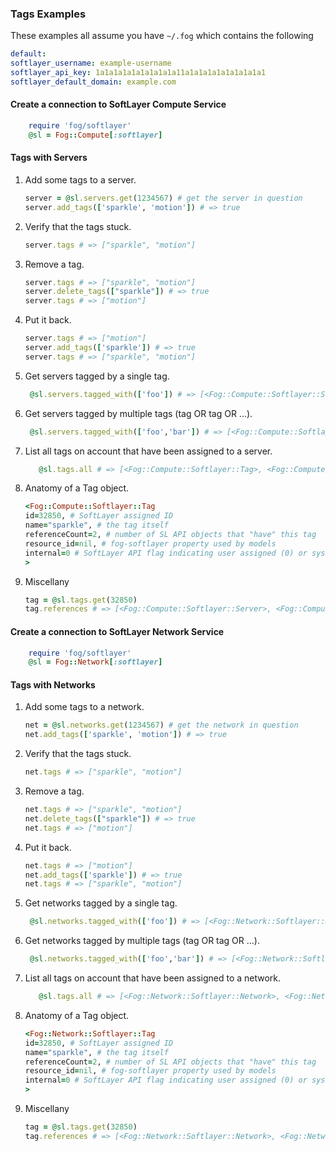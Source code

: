 ### Tags Examples

These examples all assume you have `~/.fog` which contains the following

   ```yaml  
default:
  softlayer_username: example-username
  softlayer_api_key: 1a1a1a1a1a1a1a1a1a11a1a1a1a1a1a1a1a1a1 
  softlayer_default_domain: example.com
  ```
  
#### Create a connection to SoftLayer Compute Service

```ruby
	require 'fog/softlayer'
	@sl = Fog::Compute[:softlayer]
```

#### Tags with Servers
1. Add some tags to a server.

   ```ruby
   server = @sl.servers.get(1234567) # get the server in question
   server.add_tags(['sparkle', 'motion']) # => true
   ```

1. Verify that the tags stuck.

   ```ruby
   server.tags # => ["sparkle", "motion"]
   ```

1. Remove a tag.

   ```ruby
   server.tags # => ["sparkle", "motion"]
   server.delete_tags(["sparkle"]) # => true
   server.tags # => ["motion"]
   ```

1. Put it back.

   ```ruby
   server.tags # => ["motion"]
   server.add_tags(['sparkle']) # => true     
   server.tags # => ["sparkle", "motion"]
   ```

1. Get servers tagged by a single tag.

   ```ruby
   	@sl.servers.tagged_with(['foo']) # => [<Fog::Compute::Softlayer::Server>, <Fog::Compute::Softlayer::Server>, ...]
   ```

1. Get servers tagged by multiple tags (tag OR tag OR ...).

   ```ruby
   	@sl.servers.tagged_with(['foo','bar']) # => [<Fog::Compute::Softlayer::Server>, <Fog::Compute::Softlayer::Server>, ...]
   ```

1. List all tags on account that have been assigned to a server.

   ```ruby
   	  @sl.tags.all # => [<Fog::Compute::Softlayer::Tag>, <Fog::Compute::Softlayer::Tag>, ...]
     ```
1. Anatomy of a Tag object.

	```ruby
	<Fog::Compute::Softlayer::Tag
    id=32850, # SoftLayer assigned ID
    name="sparkle", # the tag itself
    referenceCount=2, # number of SL API objects that "have" this tag
    resource_id=nil, # fog-softlayer property used by models
    internal=0 # SoftLayer API flag indicating user assigned (0) or system assigned (1)
  	>
	```
	
1. Miscellany

	```ruby
	tag = @sl.tags.get(32850)
	tag.references # => [<Fog::Compute::Softlayer::Server>, <Fog::Compute::Softlayer::Server>, ...]
	```
	
#### Create a connection to SoftLayer Network Service

```ruby
	require 'fog/softlayer'
	@sl = Fog::Network[:softlayer]
```

#### Tags with Networks

1. Add some tags to a network.

   ```ruby
   net = @sl.networks.get(1234567) # get the network in question
   net.add_tags(['sparkle', 'motion']) # => true
   ```

1. Verify that the tags stuck.

   ```ruby
   net.tags # => ["sparkle", "motion"]
   ```

1. Remove a tag.

   ```ruby
   net.tags # => ["sparkle", "motion"]
   net.delete_tags(["sparkle"]) # => true
   net.tags # => ["motion"]
   ```

1. Put it back.

   ```ruby
   net.tags # => ["motion"]
   net.add_tags(['sparkle']) # => true     
   net.tags # => ["sparkle", "motion"]
   ```

1. Get networks tagged by a single tag.

   ```ruby
   	@sl.networks.tagged_with(['foo']) # => [<Fog::Network::Softlayer::Network>, <Fog::Network::Softlayer::Network>, ...]
   ```

1. Get networks tagged by multiple tags (tag OR tag OR ...).

   ```ruby
   	@sl.networks.tagged_with(['foo','bar']) # => [<Fog::Network::Softlayer::Network>, <Fog::Network::Softlayer::Network>, ...]
   ```

1. List all tags on account that have been assigned to a network.

   ```ruby
   	  @sl.tags.all # => [<Fog::Network::Softlayer::Network>, <Fog::Network::Softlayer::Network>, ...]
     ```
1. Anatomy of a Tag object.

	```ruby
	<Fog::Network::Softlayer::Tag
    id=32850, # SoftLayer assigned ID
    name="sparkle", # the tag itself
    referenceCount=2, # number of SL API objects that "have" this tag
    resource_id=nil, # fog-softlayer property used by models
    internal=0 # SoftLayer API flag indicating user assigned (0) or system assigned (1)
  	>
	```
	
1. Miscellany

	```ruby
	tag = @sl.tags.get(32850)
	tag.references # => [<Fog::Network::Softlayer::Network>, <Fog::Network::Softlayer::Network>, ...]
	```

